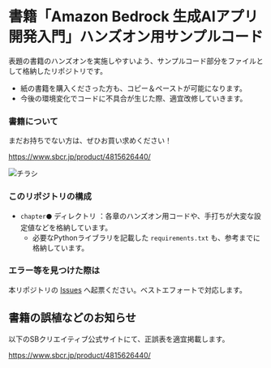 # 書籍「Amazon Bedrock 生成AIアプリ開発入門」ハンズオン用サンプルコード

表題の書籍のハンズオンを実施しやすいよう、サンプルコード部分をファイルとして格納したリポジトリです。

- 紙の書籍を購入くださった方も、コピー＆ペーストが可能になります。
- 今後の環境変化でコードに不具合が生じた際、適宜改修していきます。


### 書籍について

まだお持ちでない方は、ぜひお買い求めください！

https://www.sbcr.jp/product/4815626440/

![チラシ](https://github.com/minorun365/bedrock-book/assets/74597894/6f862dd4-7eff-4eea-abba-9e0b411bdd8d)


### このリポジトリの構成

- `chapter⚫️` ディレクトリ ：各章のハンズオン用コードや、手打ちが大変な設定値などを格納しています。
  - 必要なPythonライブラリを記載した `requirements.txt` も、参考までに格納しています。


### エラー等を見つけた際は

本リポジトリの [Issues](https://github.com/minorun365/bedrock-book/issues) へ起票ください。ベストエフォートで対応します。


## 書籍の誤植などのお知らせ

以下のSBクリエイティブ公式サイトにて、正誤表を適宜掲載します。

https://www.sbcr.jp/product/4815626440/
